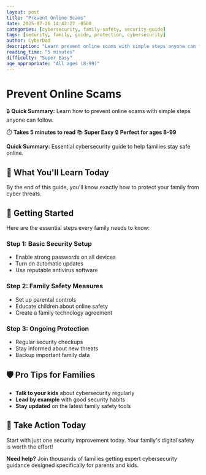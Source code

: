 ```yaml
---
layout: post
title: "Prevent Online Scams"
date: 2025-07-26 14:42:27 -0500
categories: [cybersecurity, family-safety, security-guide]
tags: [security, family, guide, protection, cybersecurity]
author: CyberDad
description: "Learn prevent online scams with simple steps anyone can follow."
reading_time: "5 minutes"
difficulty: "Super Easy"
age_appropriate: "All ages (8-99)"
---
```


# Prevent Online Scams

🔒 **Quick Summary:** Learn how to prevent online scams with simple steps anyone can follow.

⏱️ **Takes 5 minutes to read** 📚 **Super Easy** 🔒 **Perfect for ages 8-99**

**Quick Summary:** Essential cybersecurity guide to help families stay safe online.

## 🎯 What You'll Learn Today

By the end of this guide, you'll know exactly how to protect your family from cyber threats.

## 🚀 Getting Started

Here are the essential steps every family needs to know:

### Step 1: Basic Security Setup
- Enable strong passwords on all devices
- Turn on automatic updates
- Use reputable antivirus software

### Step 2: Family Safety Measures  
- Set up parental controls
- Educate children about online safety
- Create a family technology agreement

### Step 3: Ongoing Protection
- Regular security checkups
- Stay informed about new threats
- Backup important family data

## 🛡️ Pro Tips for Families

- **Talk to your kids** about cybersecurity regularly
- **Lead by example** with good security habits  
- **Stay updated** on the latest family safety tools

## 🎯 Take Action Today

Start with just one security improvement today. Your family's digital safety is worth the effort!

**Need help?** Join thousands of families getting expert cybersecurity guidance designed specifically for parents and kids.